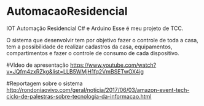 # AutomacaoResidencial
IOT Automação Residencial C# e Arduino
Esse é meu projeto de TCC.


O sistema que desenvolvir tem por objetivo fazer o controle de toda a casa, tem a possibilidade de realizar cadastros da casa, equipamentos, compartimentos e fazer o controle de consumo de cada dispositivo.


#Vídeo de apresentação
https://www.youtube.com/watch?v=JQfm4zxRZkg&list=LLB5WMjH1fq2VmBSETwOX4ig

#Reportagem sobre o sistema
http://rondoniaovivo.com/geral/noticia/2017/06/03/amazon-event-tech-ciclo-de-palestras-sobre-tecnologia-da-informacao.html

